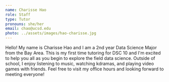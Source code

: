 ```yaml
---
name: Charisse Hao
role: Staff
type: Tutor
pronouns: she/her
email: chao@ucsd.edu
photo: ../assets/images/hao-charisse.jpg
---
```

Hello! My name is Charisse Hao and I am a 2nd year Data Science Major from the Bay Area. This is my first time tutoring for DSC 10 and I'm excited to help you all as you begin to explore the field data science. Outside of school, I enjoy listening to music, watching kdramas, and playing video games with friends. Feel free to visit my office hours and looking forward to meeting everyone!
